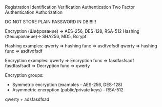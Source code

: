 Registration
Identification
Verification
Authentication
Two Factor Authentication
Authorization


DO NOT STORE PLAIN PASSWORD IN DB!!!!!!

Encryption (Шифрование) -> AES-256, DES-128, RSA-512
Hashing (Хеширование)-> SHA256, MD5, Bcrypt

Hashing examples:
qwerty => hashing func => asdfvdfsdf
qwerty => hashing func => asdfvdfsdf

Encryption examples:
qwerty => Encryption func => fasdfasfsadf
fasdfasfsadf => Decryption func => qwerty

Encryption groups:
- Symmetric encryption (examples - AES-256, DES-128)
- Asymmetric encryption (public/private keys) - RSA-512

qwerty + adsfasdfsad 
